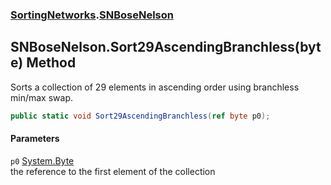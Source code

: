 ### [SortingNetworks](./SortingNetworks.md 'SortingNetworks').[SNBoseNelson](./SortingNetworks-SNBoseNelson.md 'SortingNetworks.SNBoseNelson')
## SNBoseNelson.Sort29AscendingBranchless(byte) Method
Sorts a collection of 29 elements in ascending order using branchless min/max swap.  
```csharp
public static void Sort29AscendingBranchless(ref byte p0);
```
#### Parameters
<a name='SortingNetworks-SNBoseNelson-Sort29AscendingBranchless(byte)-p0'></a>
`p0` [System.Byte](https://docs.microsoft.com/en-us/dotnet/api/System.Byte 'System.Byte')  
the reference to the first element of the collection  
  
